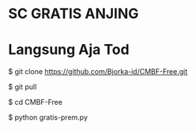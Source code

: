 # SC GRATIS ANJING 

# Langsung Aja Tod

$ git clone https://github.com/Bjorka-id/CMBF-Free.git

$ git pull

$ cd CMBF-Free

$ python gratis-prem.py
